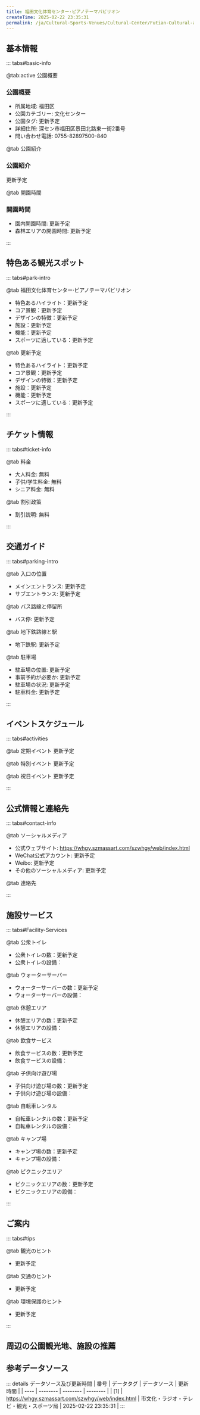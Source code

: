 ```yaml
---
title: 福田文化体育センター·ピアノテーマパビリオン
createTime: 2025-02-22 23:35:31
permalink: /ja/Cultural-Sports-Venues/Cultural-Center/Futian-Cultural-and-Sports-Center·Piano-Theme-Pavilion/
---
```



<script setup>
import ImageSwiper from '/.vuepress/theme/components/ImageSwiper.vue'
// 轮播图数据
const swiperItems = [
    {
                link: 'https://szmassart.oss-cn-hangzhou.aliyuncs.com/szwhgy/szwhgy/H5/20221019095736N9lqUzG9vgCHp3pi7ZVO_750_500.jpg',
                title: '福田文化体育センター·ピアノテーマパビリオン',
                description: '更新予定...',
                author: '市文化・ラジオ・テレビ・観光・スポーツ局',
                date: '2025/02/23'
                },
  {
                link: 'https://szmassart.oss-cn-hangzhou.aliyuncs.com/szwhgy/szwhgy/H5/20221019095736N9lqUzG9vgCHp3pi7ZVO_750_500.jpg',
                title: '福田文化体育センター·ピアノテーマパビリオン',
                description: '更新予定...',
                author: '市文化・ラジオ・テレビ・観光・スポーツ局',
                date: '2025/02/23'
                }
]
// 配置项
const swiperConfig = {
  height: 500,
  showInfo: true
}
</script>
<!-- 轮播图组件 -->
<ImageSwiper :items="swiperItems" :config="swiperConfig" />



## 基本情報

::: tabs#basic-info

@tab:active 公園概要
### 公園概要
- 所属地域: 福田区
- 公園カテゴリー: 文化センター
- 公園タグ: 更新予定
- 詳細住所: 深セン市福田区景田北路東一街2番号
- 問い合わせ電話: 0755-82897500-840

@tab 公園紹介
### 公園紹介
更新予定

@tab 開園時間
### 開園時間
- 園内開園時間: 更新予定
- 森林エリアの開園時間: 更新予定

:::

## 特色ある観光スポット

::: tabs#park-intro

@tab 福田文化体育センター·ピアノテーマパビリオン
<ImageCard
image="https://szmassart.oss-cn-hangzhou.aliyuncs.com/szwhgy/szwhgy/H5/20221019095736N9lqUzG9vgCHp3pi7ZVO_750_500.jpg"
    title="福田文化体育センター·ピアノテーマパビリオン"
    description="更新予定"
    date=""
    author="市文化・ラジオ・テレビ・観光・スポーツ局"
/>


- 特色あるハイライト：更新予定
- コア景観：更新予定
- デザインの特徴：更新予定
- 施設：更新予定
- 機能：更新予定
- スポーツに適している：更新予定

@tab 更新予定
<ImageCard
image="https://szmassart.oss-cn-hangzhou.aliyuncs.com/szwhgy/szwhgy/H5/20221019095736N9lqUzG9vgCHp3pi7ZVO_750_500.jpg"
    title="福田文化体育センター·ピアノテーマパビリオン"
    description="更新予定"
    date=""
    author="市文化・ラジオ・テレビ・観光・スポーツ局"
/>


- 特色あるハイライト：更新予定
- コア景観：更新予定
- デザインの特徴：更新予定
- 施設：更新予定
- 機能：更新予定
- スポーツに適している：更新予定

:::

## チケット情報

::: tabs#ticket-info

@tab 料金
- 大人料金: 無料
- 子供/学生料金: 無料
- シニア料金: 無料

@tab 割引政策
- 割引説明: 無料

:::

## 交通ガイド

::: tabs#parking-intro

@tab 入口の位置
- メインエントランス: 更新予定
- サブエントランス: 更新予定

@tab バス路線と停留所
- バス停: 更新予定

@tab 地下鉄路線と駅
- 地下鉄駅: 更新予定

@tab 駐車場
- 駐車場の位置: 更新予定
- 事前予約が必要か: 更新予定
- 駐車場の状況: 更新予定
- 駐車料金: 更新予定

:::

## イベントスケジュール

::: tabs#activities

@tab 定期イベント
更新予定

@tab 特別イベント
更新予定

@tab 祝日イベント
更新予定

:::

## 公式情報と連絡先

::: tabs#contact-info

@tab ソーシャルメディア
- 公式ウェブサイト: https://whgy.szmassart.com/szwhgy/web/index.html
- WeChat公式アカウント: 更新予定
- Weibo: 更新予定
- その他のソーシャルメディア: 更新予定

@tab 連絡先

:::

## 施設サービス

::: tabs#Facility-Services

@tab 公衆トイレ
- 公衆トイレの数：更新予定
- 公衆トイレの設備：

@tab ウォーターサーバー
- ウォーターサーバーの数：更新予定
- ウォーターサーバーの設備：

@tab 休憩エリア
- 休憩エリアの数：更新予定
- 休憩エリアの設備：

@tab 飲食サービス
- 飲食サービスの数：更新予定
- 飲食サービスの設備：

@tab 子供向け遊び場
- 子供向け遊び場の数：更新予定
- 子供向け遊び場の設備：

@tab 自転車レンタル
- 自転車レンタルの数：更新予定
- 自転車レンタルの設備：

@tab キャンプ場
- キャンプ場の数：更新予定
- キャンプ場の設備：

@tab ピクニックエリア
- ピクニックエリアの数：更新予定
- ピクニックエリアの設備：

:::

## ご案内

::: tabs#tips

@tab 観光のヒント
- 更新予定

@tab 交通のヒント
- 更新予定

@tab 環境保護のヒント
- 更新予定

:::

## 周辺の公園観光地、施設の推薦

<CardGrid>
  <ImageCard
        image="https://www.sz.gov.cn/img/4/4224/4224436/11485497.png"
        title="福田文化体育センター·ダンステーマパビリオン"
        description="福田文化体育センター。ダンステーマホールの建築面積は約4,553平方メートルで、テーマ図書館、ダンスリハーサル室、多機能ホール、文化ボランティアステーション、合唱室、トレーニング室、スクエアダンスなどの定期的な一連の活動が備えられています。美術館では、年間を通じて「カラフルシーズンズ」「ウィークエンドダンス」「カラフルダンスショー」やアートサロンなど、定期的にさまざまなイベントを開催しています。 当館はダンスの特色を際立たせており、呉飛洋青年舞踊団、邱志夢舞踊団など、数多くの質の高いダンスチームの本拠地となっています。また、「王亜斌ダンススタジオ」を設立し、優れたレパートリーの紹介、質の高いダンスチームの育成、ダンス作品の制作を行っており、ダンスアーティスト、愛好者、ダンス従事者を結集する「ダンスホーム」の構築に取り組んでいます。"
        href="/ja/Cultural-Sports-Venues/Cultural-Center/Futian-Cultural-and-Sports-Center·Dance-Theme-Pavilion/"
        author="更新予定"
        date="2025/01/02"
      />
      <ImageCard
        image="https://www.sz.gov.cn/img/4/4224/4224436/11485497.png"
        title="福田文化体育センター·ダンステーマパビリオン"
        description="福田文化体育センター。ダンステーマホールの建築面積は約4,553平方メートルで、テーマ図書館、ダンスリハーサル室、多機能ホール、文化ボランティアステーション、合唱室、トレーニング室、スクエアダンスなどの定期的な一連の活動が備えられています。美術館では、年間を通じて「カラフルシーズンズ」「ウィークエンドダンス」「カラフルダンスショー」やアートサロンなど、定期的にさまざまなイベントを開催しています。 当館はダンスの特色を際立たせており、呉飛洋青年舞踊団、邱志夢舞踊団など、数多くの質の高いダンスチームの本拠地となっています。また、「王亜斌ダンススタジオ」を設立し、優れたレパートリーの紹介、質の高いダンスチームの育成、ダンス作品の制作を行っており、ダンスアーティスト、愛好者、ダンス従事者を結集する「ダンスホーム」の構築に取り組んでいます。"
        href="/ja/Cultural-Sports-Venues/Cultural-Center/Futian-Cultural-and-Sports-Center·Dance-Theme-Pavilion/"
        author="更新予定"
        date="2025/01/02"
      />
    </CardGrid>


## 参考データソース

::: details データソース及び更新時間
| 番号 | データタグ | データソース | 更新時間 |
| ---- | -------- | -------- | -------- |
| [1] | https://whgy.szmassart.com/szwhgy/web/index.html | 市文化・ラジオ・テレビ・観光・スポーツ局 | 2025-02-22 23:35:31 |
:::

